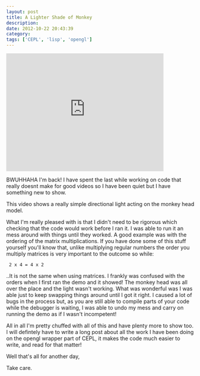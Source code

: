 ```yaml
---
layout: post
title: A Lighter Shade of Monkey
description:
date: 2012-10-22 20:43:39
category:
tags: ['CEPL', 'lisp', 'opengl']
---
```


<iframe width="420" height="315" src="http://www.youtube.com/embed/YsQZ20ZnnNA" frameborder="0" >  </iframe>

BWUHHAHA I'm back! I have spent the last while working on code that really doesnt make for good
videos so I have been quiet but I have something new to show.

This video shows a really simple directional light acting on the monkey head model.

What I'm really pleased with is that I didn't need to be rigorous which checking that the code would work before I ran it. I was able to run it an mess around with things until they worked. A good example was with the ordering of the matrix multiplications. If you have done some of this stuff yourself you'll know that, unlike multiplying regular numbers the order you multiply matrices is very important to the outcome so while:

     2 x 4 = 4 x 2 

..It is not the same when using matrices. I frankly was confused with the orders when I first ran the demo and it showed! The monkey head was all over the place and the light wasn't working. What was wonderful was I was able just to keep swapping things around until I got it right. I caused a lot of bugs in the process but, as you are still able to compile parts of your code while the debugger is waiting, I was able to undo my mess and carry on running the demo as if I wasn't incompetent!

All in all I'm pretty chuffed with all of this and have plenty more to show too. I will defintely have to write a long post about all the work I have been doing on the opengl wrapper part of CEPL, it makes the code much easier to write, and read for that matter! 

Well that's all for another day,

Take care.